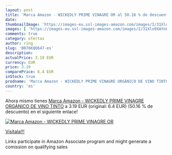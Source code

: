 ```yaml
---
layout: post
title: 'Marca Amazon - WICKEDLY PRIME VINAGRE OR al 50.16 % de descuento'
date: 
thumbnailImage: 'https://images-eu.ssl-images-amazon.com/images/I/31Xlo9XAYnL._SL200_.jpg'
images: [ 'https://images-eu.ssl-images-amazon.com/images/I/31Xlo9XAYnL._SL200_.jpg' ]
comments: true
category: ofertas
author: ring
slug: 'B076KQQ647-es'
description:
actualPrice: 3.19 EUR
currency: EUR
price: 3.19
comparePrice: 6.4 EUR
inStock: true
prodname: 'Marca Amazon - WICKEDLY PRIME VINAGRE ORGÁNICO DE VINO TINTO'
country: 'es'
---
```


Ahora mismo tienes [Marca Amazon - WICKEDLY PRIME VINAGRE ORGÁNICO DE VINO TINTO](https://www.amazon.es/dp/B076KQQ647/?tag=tolees-21) a 3.19 EUR (original: 6.4 EUR) (50.16 %  de descuento) en el siguiente enlace!

[![Marca Amazon - WICKEDLY PRIME VINAGRE OR](https://images-eu.ssl-images-amazon.com/images/I/31Xlo9XAYnL._SL200_.jpg)](https://www.amazon.es/dp/B076KQQ647/?tag=tolees-21)

[Visítala!!!](https://www.amazon.es/dp/B076KQQ647/?tag=tolees-21)

Links participate in Amazon Associate program and might generate a comission on qualifying sales
